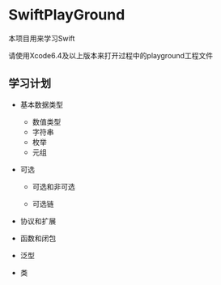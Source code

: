 
# SwiftPlayGround

本项目用来学习Swift

请使用Xcode6.4及以上版本来打开过程中的playground工程文件

## 学习计划

- 基本数据类型

    - 数值类型
    - 字符串
    - 枚举
    - 元组

- 可选
 
    - 可选和非可选
    
    - 可选链
    

- 协议和扩展

- 函数和闭包

- 泛型

- 类